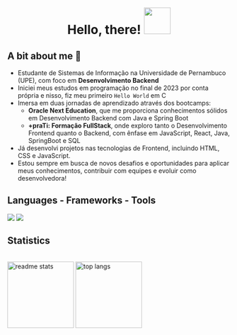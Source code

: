 <h1 align="center">Hello, there! <img src="https://media.giphy.com/media/tz5QcabrftEFa/giphy.gif" width="60"> </h1>
 
## A bit about me 🌼
* Estudante de Sistemas de Informação na Universidade de Pernambuco (UPE), com foco em **Desenvolvimento Backend**
* Iniciei meus estudos em programação no final de 2023 por conta própria e nisso, fiz meu primeiro `Hello World` em C 
* Imersa em duas jornadas de aprendizado através dos bootcamps:
  * **Oracle Next Education**, que me proporciona conhecimentos sólidos em Desenvolvimento Backend com Java e Spring Boot
  * **+praTi: Formação FullStack**, onde exploro tanto o Desenvolvimento Frontend quanto o Backend, com ênfase em JavaScript, React, Java, SpringBoot e SQL
* Já desenvolvi projetos nas tecnologias de Frontend, incluindo HTML, CSS e JavaScript.
* Estou sempre em busca de novos desafios e oportunidades para aplicar meus conhecimentos, contribuir com equipes e evoluir como desenvolvedora!

<h2 align="left">Languages - Frameworks - Tools</h2>
<div align="left">
  <img src="https://skillicons.dev/icons?i=vscode,git,html,css" />
  <img src="https://skillicons.dev/icons?i=java,javascript,c" /><br>
</div>

<h2 align="left">Statistics</h2>
<br>
<div align=left>
  <img width=auto height=150 src="https://github-readme-stats.vercel.app/api?username=gabriellydasi&count_private=true&show_icons=true&theme=react&rank_icon=github&border_radius=10" alt="readme stats"/>
  <img width=auto height=150 src="https://github-readme-stats.vercel.app/api/top-langs/?username=gabriellydasi&hide=HTML&langs_count=8&layout=compact&theme=react&border_radius=10&size_weight=0.5&count_weight=0.5&exclude_repo=github-readme-stats" alt="top langs"/> 
</div>


 
